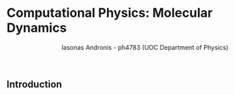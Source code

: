 # Computational Physics: Molecular Dynamics
<div align="right">Iasonas Andronis - ph4783 (UOC Department of Physics) </div>
<br></br>

## Introduction

